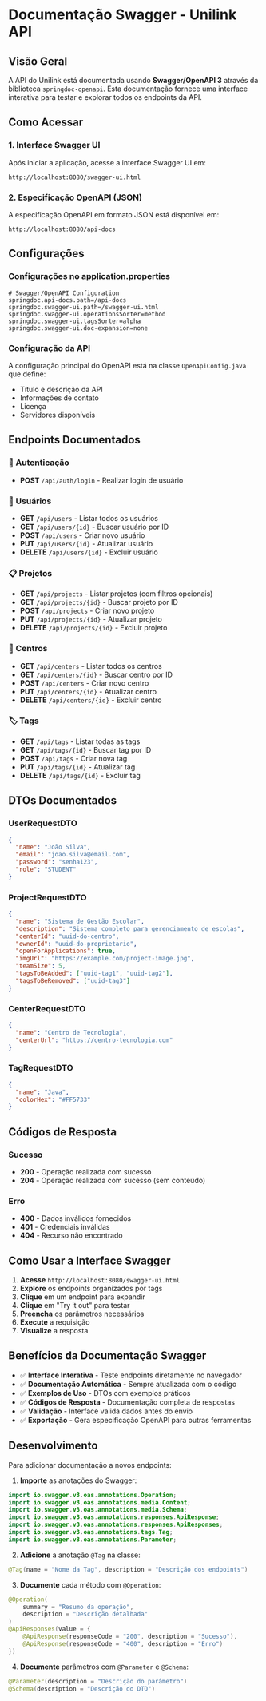 # Documentação Swagger - Unilink API

## Visão Geral

A API do Unilink está documentada usando **Swagger/OpenAPI 3** através da biblioteca `springdoc-openapi`. Esta documentação fornece uma interface interativa para testar e explorar todos os endpoints da API.

## Como Acessar

### 1. Interface Swagger UI
Após iniciar a aplicação, acesse a interface Swagger UI em:
```
http://localhost:8080/swagger-ui.html
```

### 2. Especificação OpenAPI (JSON)
A especificação OpenAPI em formato JSON está disponível em:
```
http://localhost:8080/api-docs
```

## Configurações

### Configurações no application.properties
```properties
# Swagger/OpenAPI Configuration
springdoc.api-docs.path=/api-docs
springdoc.swagger-ui.path=/swagger-ui.html
springdoc.swagger-ui.operationsSorter=method
springdoc.swagger-ui.tagsSorter=alpha
springdoc.swagger-ui.doc-expansion=none
```

### Configuração da API
A configuração principal do OpenAPI está na classe `OpenApiConfig.java` que define:
- Título e descrição da API
- Informações de contato
- Licença
- Servidores disponíveis

## Endpoints Documentados

### 🔐 Autenticação
- **POST** `/api/auth/login` - Realizar login de usuário

### 👥 Usuários
- **GET** `/api/users` - Listar todos os usuários
- **GET** `/api/users/{id}` - Buscar usuário por ID
- **POST** `/api/users` - Criar novo usuário
- **PUT** `/api/users/{id}` - Atualizar usuário
- **DELETE** `/api/users/{id}` - Excluir usuário

### 📋 Projetos
- **GET** `/api/projects` - Listar projetos (com filtros opcionais)
- **GET** `/api/projects/{id}` - Buscar projeto por ID
- **POST** `/api/projects` - Criar novo projeto
- **PUT** `/api/projects/{id}` - Atualizar projeto
- **DELETE** `/api/projects/{id}` - Excluir projeto

### 🏢 Centros
- **GET** `/api/centers` - Listar todos os centros
- **GET** `/api/centers/{id}` - Buscar centro por ID
- **POST** `/api/centers` - Criar novo centro
- **PUT** `/api/centers/{id}` - Atualizar centro
- **DELETE** `/api/centers/{id}` - Excluir centro

### 🏷️ Tags
- **GET** `/api/tags` - Listar todas as tags
- **GET** `/api/tags/{id}` - Buscar tag por ID
- **POST** `/api/tags` - Criar nova tag
- **PUT** `/api/tags/{id}` - Atualizar tag
- **DELETE** `/api/tags/{id}` - Excluir tag

## DTOs Documentados

### UserRequestDTO
```json
{
  "name": "João Silva",
  "email": "joao.silva@email.com",
  "password": "senha123",
  "role": "STUDENT"
}
```

### ProjectRequestDTO
```json
{
  "name": "Sistema de Gestão Escolar",
  "description": "Sistema completo para gerenciamento de escolas",
  "centerId": "uuid-do-centro",
  "ownerId": "uuid-do-proprietario",
  "openForApplications": true,
  "imgUrl": "https://example.com/project-image.jpg",
  "teamSize": 5,
  "tagsToBeAdded": ["uuid-tag1", "uuid-tag2"],
  "tagsToBeRemoved": ["uuid-tag3"]
}
```

### CenterRequestDTO
```json
{
  "name": "Centro de Tecnologia",
  "centerUrl": "https://centro-tecnologia.com"
}
```

### TagRequestDTO
```json
{
  "name": "Java",
  "colorHex": "#FF5733"
}
```

## Códigos de Resposta

### Sucesso
- **200** - Operação realizada com sucesso
- **204** - Operação realizada com sucesso (sem conteúdo)

### Erro
- **400** - Dados inválidos fornecidos
- **401** - Credenciais inválidas
- **404** - Recurso não encontrado

## Como Usar a Interface Swagger

1. **Acesse** `http://localhost:8080/swagger-ui.html`
2. **Explore** os endpoints organizados por tags
3. **Clique** em um endpoint para expandir
4. **Clique** em "Try it out" para testar
5. **Preencha** os parâmetros necessários
6. **Execute** a requisição
7. **Visualize** a resposta

## Benefícios da Documentação Swagger

- ✅ **Interface Interativa** - Teste endpoints diretamente no navegador
- ✅ **Documentação Automática** - Sempre atualizada com o código
- ✅ **Exemplos de Uso** - DTOs com exemplos práticos
- ✅ **Códigos de Resposta** - Documentação completa de respostas
- ✅ **Validação** - Interface valida dados antes do envio
- ✅ **Exportação** - Gera especificação OpenAPI para outras ferramentas

## Desenvolvimento

Para adicionar documentação a novos endpoints:

1. **Importe** as anotações do Swagger:
```java
import io.swagger.v3.oas.annotations.Operation;
import io.swagger.v3.oas.annotations.media.Content;
import io.swagger.v3.oas.annotations.media.Schema;
import io.swagger.v3.oas.annotations.responses.ApiResponse;
import io.swagger.v3.oas.annotations.responses.ApiResponses;
import io.swagger.v3.oas.annotations.tags.Tag;
import io.swagger.v3.oas.annotations.Parameter;
```

2. **Adicione** a anotação `@Tag` na classe:
```java
@Tag(name = "Nome da Tag", description = "Descrição dos endpoints")
```

3. **Documente** cada método com `@Operation`:
```java
@Operation(
    summary = "Resumo da operação",
    description = "Descrição detalhada"
)
@ApiResponses(value = {
    @ApiResponse(responseCode = "200", description = "Sucesso"),
    @ApiResponse(responseCode = "400", description = "Erro")
})
```

4. **Documente** parâmetros com `@Parameter` e `@Schema`:
```java
@Parameter(description = "Descrição do parâmetro")
@Schema(description = "Descrição do DTO")
```
